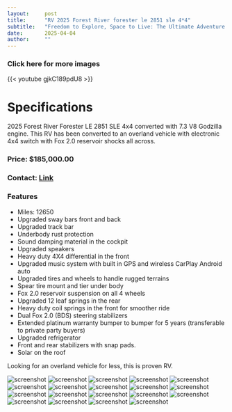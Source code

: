 ```yaml
---
layout:     post
title:      "RV 2025 Forest River forester le 2851 sle 4*4"
subtitle:   "Freedom to Explore, Space to Live: The Ultimate Adventure Companion"
date:       2025-04-04
author:     ""
---
```


### Click here for more images

{{< youtube gjkC189pdU8 >}}

# Specifications
2025 Forest River Forester LE 2851 SLE 4x4 converted with 7.3 V8 Godzilla engine. This RV has been converted to an overland vehicle with electronic 4x4 switch with Fox 2.0 reservoir shocks all across. 

### Price: $185,000.00

### Contact: [Link](https://www.facebook.com/share/12MPyMSKAgD/?mibextid=wwXIfr)


### Features

- Miles: 12650
- Upgraded sway bars front and back
- Upgraded track bar
- Underbody rust protection
- Sound damping material in the cockpit
- Upgraded speakers
- Heavy duty 4X4 differential in the front
- Upgraded music system with built in GPS and wireless CarPlay Android auto
- Upgraded tires and wheels to handle rugged terrains
- Spear tire mount and tier under body
- Fox 2.0 reservoir suspension on all 4 wheels
- Upgraded 12 leaf springs in the rear
- Heavy duty coil springs in the front for smoother ride
- Dual Fox 2.0 (BDS) steering stabilizers
- Extended platinum warranty bumper to bumper for 5 years (transferable to private party buyers)
- Upgraded refrigerator
- Front and rear stabilizers with snap pads.
- Solar on the roof

Looking for an overland vehicle for less, this is proven RV.

![screenshot](/img/1.jpg)
![screenshot](/img/2.jpg)
![screenshot](/img/3.jpg)
![screenshot](/img/4.jpg)
![screenshot](/img/5.jpg)
![screenshot](/img/6.jpg)
![screenshot](/img/7.jpg)
![screenshot](/img/8.jpg)
![screenshot](/img/9.jpg)
![screenshot](/img/10.jpg)
![screenshot](/img/11.jpg)
![screenshot](/img/12.jpg)
![screenshot](/img/13.jpg)
![screenshot](/img/14.jpg)
![screenshot](/img/15.jpg)
![screenshot](/img/16.jpg)
![screenshot](/img/17.jpg)
![screenshot](/img/18.jpg)
![screenshot](/img/19.jpg)


